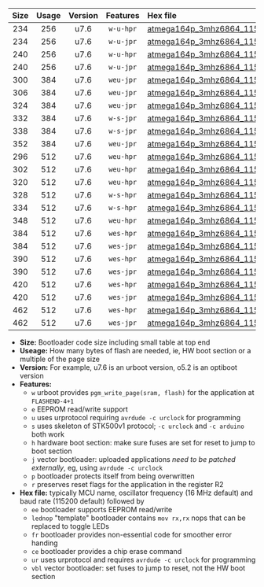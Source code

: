 |Size|Usage|Version|Features|Hex file|
|:-:|:-:|:-:|:-:|:--|
|234|256|u7.6|`w-u-hpr`|[atmega164p_3mhz6864_115200bps_ur.hex](https://raw.githubusercontent.com/stefanrueger/urboot/main/atmega164p_3mhz6864_115200bps_ur.hex)|
|234|256|u7.6|`w-u-jpr`|[atmega164p_3mhz6864_115200bps_ur_vbl.hex](https://raw.githubusercontent.com/stefanrueger/urboot/main/atmega164p_3mhz6864_115200bps_ur_vbl.hex)|
|240|256|u7.6|`w-u-hpr`|[atmega164p_3mhz6864_115200bps_lednop_ur.hex](https://raw.githubusercontent.com/stefanrueger/urboot/main/atmega164p_3mhz6864_115200bps_lednop_ur.hex)|
|240|256|u7.6|`w-u-jpr`|[atmega164p_3mhz6864_115200bps_lednop_ur_vbl.hex](https://raw.githubusercontent.com/stefanrueger/urboot/main/atmega164p_3mhz6864_115200bps_lednop_ur_vbl.hex)|
|300|384|u7.6|`weu-jpr`|[atmega164p_3mhz6864_115200bps_ee_ur_vbl.hex](https://raw.githubusercontent.com/stefanrueger/urboot/main/atmega164p_3mhz6864_115200bps_ee_ur_vbl.hex)|
|306|384|u7.6|`weu-jpr`|[atmega164p_3mhz6864_115200bps_ee_lednop_ur_vbl.hex](https://raw.githubusercontent.com/stefanrueger/urboot/main/atmega164p_3mhz6864_115200bps_ee_lednop_ur_vbl.hex)|
|324|384|u7.6|`weu-jpr`|[atmega164p_3mhz6864_115200bps_ee_lednop_fr_ur_vbl.hex](https://raw.githubusercontent.com/stefanrueger/urboot/main/atmega164p_3mhz6864_115200bps_ee_lednop_fr_ur_vbl.hex)|
|332|384|u7.6|`w-s-jpr`|[atmega164p_3mhz6864_115200bps_vbl.hex](https://raw.githubusercontent.com/stefanrueger/urboot/main/atmega164p_3mhz6864_115200bps_vbl.hex)|
|338|384|u7.6|`w-s-jpr`|[atmega164p_3mhz6864_115200bps_lednop_vbl.hex](https://raw.githubusercontent.com/stefanrueger/urboot/main/atmega164p_3mhz6864_115200bps_lednop_vbl.hex)|
|352|384|u7.6|`weu-jpr`|[atmega164p_3mhz6864_115200bps_ee_lednop_fr_ce_ur_vbl.hex](https://raw.githubusercontent.com/stefanrueger/urboot/main/atmega164p_3mhz6864_115200bps_ee_lednop_fr_ce_ur_vbl.hex)|
|296|512|u7.6|`weu-hpr`|[atmega164p_3mhz6864_115200bps_ee_ur.hex](https://raw.githubusercontent.com/stefanrueger/urboot/main/atmega164p_3mhz6864_115200bps_ee_ur.hex)|
|302|512|u7.6|`weu-hpr`|[atmega164p_3mhz6864_115200bps_ee_lednop_ur.hex](https://raw.githubusercontent.com/stefanrueger/urboot/main/atmega164p_3mhz6864_115200bps_ee_lednop_ur.hex)|
|320|512|u7.6|`weu-hpr`|[atmega164p_3mhz6864_115200bps_ee_lednop_fr_ur.hex](https://raw.githubusercontent.com/stefanrueger/urboot/main/atmega164p_3mhz6864_115200bps_ee_lednop_fr_ur.hex)|
|328|512|u7.6|`w-s-hpr`|[atmega164p_3mhz6864_115200bps.hex](https://raw.githubusercontent.com/stefanrueger/urboot/main/atmega164p_3mhz6864_115200bps.hex)|
|334|512|u7.6|`w-s-hpr`|[atmega164p_3mhz6864_115200bps_lednop.hex](https://raw.githubusercontent.com/stefanrueger/urboot/main/atmega164p_3mhz6864_115200bps_lednop.hex)|
|348|512|u7.6|`weu-hpr`|[atmega164p_3mhz6864_115200bps_ee_lednop_fr_ce_ur.hex](https://raw.githubusercontent.com/stefanrueger/urboot/main/atmega164p_3mhz6864_115200bps_ee_lednop_fr_ce_ur.hex)|
|384|512|u7.6|`wes-hpr`|[atmega164p_3mhz6864_115200bps_ee.hex](https://raw.githubusercontent.com/stefanrueger/urboot/main/atmega164p_3mhz6864_115200bps_ee.hex)|
|384|512|u7.6|`wes-jpr`|[atmega164p_3mhz6864_115200bps_ee_vbl.hex](https://raw.githubusercontent.com/stefanrueger/urboot/main/atmega164p_3mhz6864_115200bps_ee_vbl.hex)|
|390|512|u7.6|`wes-hpr`|[atmega164p_3mhz6864_115200bps_ee_lednop.hex](https://raw.githubusercontent.com/stefanrueger/urboot/main/atmega164p_3mhz6864_115200bps_ee_lednop.hex)|
|390|512|u7.6|`wes-jpr`|[atmega164p_3mhz6864_115200bps_ee_lednop_vbl.hex](https://raw.githubusercontent.com/stefanrueger/urboot/main/atmega164p_3mhz6864_115200bps_ee_lednop_vbl.hex)|
|420|512|u7.6|`wes-hpr`|[atmega164p_3mhz6864_115200bps_ee_lednop_fr.hex](https://raw.githubusercontent.com/stefanrueger/urboot/main/atmega164p_3mhz6864_115200bps_ee_lednop_fr.hex)|
|420|512|u7.6|`wes-jpr`|[atmega164p_3mhz6864_115200bps_ee_lednop_fr_vbl.hex](https://raw.githubusercontent.com/stefanrueger/urboot/main/atmega164p_3mhz6864_115200bps_ee_lednop_fr_vbl.hex)|
|462|512|u7.6|`wes-hpr`|[atmega164p_3mhz6864_115200bps_ee_lednop_fr_ce.hex](https://raw.githubusercontent.com/stefanrueger/urboot/main/atmega164p_3mhz6864_115200bps_ee_lednop_fr_ce.hex)|
|462|512|u7.6|`wes-jpr`|[atmega164p_3mhz6864_115200bps_ee_lednop_fr_ce_vbl.hex](https://raw.githubusercontent.com/stefanrueger/urboot/main/atmega164p_3mhz6864_115200bps_ee_lednop_fr_ce_vbl.hex)|

- **Size:** Bootloader code size including small table at top end
- **Useage:** How many bytes of flash are needed, ie, HW boot section or a multiple of the page size
- **Version:** For example, u7.6 is an urboot version, o5.2 is an optiboot version
- **Features:**
  + `w` urboot provides `pgm_write_page(sram, flash)` for the application at `FLASHEND-4+1`
  + `e` EEPROM read/write support
  + `u` uses urprotocol requiring `avrdude -c urclock` for programming
  + `s` uses skeleton of STK500v1 protocol; `-c urclock` and `-c arduino` both work
  + `h` hardware boot section: make sure fuses are set for reset to jump to boot section
  + `j` vector bootloader: uploaded applications *need to be patched externally*, eg, using `avrdude -c urclock`
  + `p` bootloader protects itself from being overwritten
  + `r` preserves reset flags for the application in the register R2
- **Hex file:** typically MCU name, oscillator frequency (16 MHz default) and baud rate (115200 default) followed by
  + `ee` bootloader supports EEPROM read/write
  + `lednop` "template" bootloader contains `mov rx,rx` nops that can be replaced to toggle LEDs
  + `fr` bootloader provides non-essential code for smoother error handing
  + `ce` bootloader provides a chip erase command
  + `ur` uses urprotocol and requires `avrdude -c urclock` for programming
  + `vbl` vector bootloader: set fuses to jump to reset, not the HW boot section
